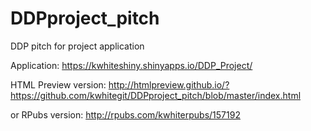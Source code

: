 # DDPproject_pitch
DDP pitch for project application


Application: https://kwhiteshiny.shinyapps.io/DDP_Project/  


HTML Preview version: http://htmlpreview.github.io/?https://github.com/kwhitegit/DDPproject_pitch/blob/master/index.html  


or RPubs version: http://rpubs.com/kwhiterpubs/157192

